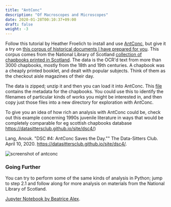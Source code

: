 ```yaml
---
title: "AntConc"
description: "Of Macroscopes and Microscopes"
date: 2020-01-28T00:10:37+09:00
draft: false
weight: -3
---
```


Follow this tutorial by Heather Froelich to install and use [AntConc](https://programminghistorian.org/en/lessons/corpus-analysis-with-antconc), but give it a try on [this corpus of historical documents I have prepared for you](/data/nls-text-chapbooks.zip). This corpus comes from the National Library of Scotland [collection of chapbooks printed in Scotland](https://data.nls.uk/data/digitised-collections/chapbooks-printed-in-scotland/). The data is the OCR'd text from more than 3000 chapbooks, mostly from the 18th and 19th centuries. A chapbook was a cheaply printed booklet, and dealt with popular subjects. Think of them as the checkout aisle magazines of their day.

The data is zipped; unzip it and then you can load it into AntConc. This [file]() contains the metadata for the chapbooks. You could use this to identify the filenames of particular kinds of works you might be interested in, and then copy just those files into a new directory for exploration with AntConc.

To give you an idea of how rich an analysis with AntConc could be, check out this example concerning 1990s juvenile literature in ways that would be completely comparable for eg scottish chapbooks database https://datasittersclub.github.io/site/dsc4/)

Lang, Anouk. "DSC #4: AntConc Saves the Day."" The Data-Sitters Club. April 10, 2020. https://datasittersclub.github.io/site/dsc4/.

![screenshot of antconc](https://programminghistorian.org/images/corpus-analysis-with-antconc/sorting-shot-1l1r.png)


### Going Further

You can try to perform some of the same kinds of analysis in Python; jump to step 2.1 and follow along for more analysis on materials from the National Library of Scotland.

[Jupyter Notebook by Beatrice Alex](https://htmlpreview.github.io/?https://github.com/bea-alex/DH-MSc-POStagging-lesson/blob/master/POStagging.html).
